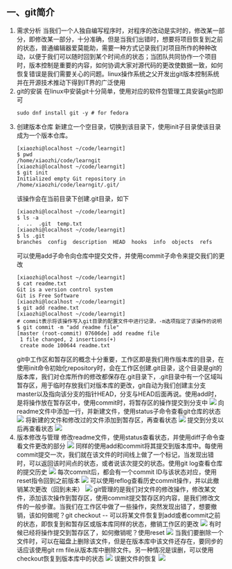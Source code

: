 ## 一、git简介

1. 需求分析
    当我们一个人独自编写程序时，对程序的改动是实时的，修改某一部分，即修改某一部分，十分准确，但是当我们出错时，想要将项目恢复到之前的状态，普通编辑器爱莫能助，需要一种方式记录我们对项目所作的种种改动，以便于我们可以随时回到某个时间点的状态；当团队共同协作一个项目时，版本控制是重要的内容，如何协调大家对源代码的更改使数据一致，如何恢复错误是我们需要关心的问题。linux操作系统之父开发出git版本控制系统并在开源技术推动下得到IT界的广泛使用
2. git的安装
    在linux中安装git十分简单，使用对应的软件包管理工具安装git包即可
    ```
    sudo dnf install git -y # for fedora
    ```
3. 创建版本仓库
    新建立一个空目录，切换到该目录下，使用init子目录使该目录成为一个版本仓库。
    ```
    [xiaozhi@localhost ~/code/learngit]
    $ pwd
    /home/xiaozhi/code/learngit
    [xiaozhi@localhost ~/code/learngit]
    $ git init
    Initialized empty Git repository in /home/xiaozhi/code/learngit/.git/
    ```
    该操作会在当前目录下创建.git目录，如下
    ```
    [xiaozhi@localhost ~/code/learngit]
    $ ls -a
    .  ..  .git  temp.txt
    [xiaozhi@localhost ~/code/learngit]
    $ ls .git
    branches  config  description  HEAD  hooks  info  objects  refs
    ```
    可以使用add子命令向仓库中提交文件，并使用commit子命令来提交我们的更改
    ```
    [xiaozhi@localhost ~/code/learngit]
    $ cat readme.txt 
    Git is a version control system
    Git is Free Software
    [xiaozhi@localhost ~/code/learngit]
    $ git add readme.txt 
    [xiaozhi@localhost ~/code/learngit]
    # commit表示将该操作写入git目录的配置文件中进行记录，-m选项指定了该操作的说明
    $ git commit -m "add readme file"
    [master (root-commit) 07606de] add readme file
     1 file changed, 2 insertions(+)
     create mode 100644 readme.txt
    ```
    git中工作区和暂存区的概念十分重要，工作区即是我们用作版本库的目录，在使用init命令初始化repository时，会在工作区创建.git目录，这个目录是git的版本库，我们对仓库所作的修改都保存在.git目录下，.git目录中有一个区域叫暂存区，用于临时存放我们对版本库的更改，git自动为我们创建主分支master以及指向该分支的指针HEAD，分支与HEAD后面再说。使用add时，是将操作放在暂存区中，使用commit时，将暂存区的操作提交到分支中
    ![](https://upload-images.jianshu.io/upload_images/10339396-985162ea6fa8eefe.png?imageMogr2/auto-orient/strip%7CimageView2/2/w/1240)
    向readme文件中添加一行，并新建文件，使用status子命令查看git仓库的状态
    ![](https://upload-images.jianshu.io/upload_images/10339396-4d3be3e6957ad020.png?imageMogr2/auto-orient/strip%7CimageView2/2/w/1240)
    将新建的文件和修改过的文件添加到暂存区，再查看状态
    ![](https://upload-images.jianshu.io/upload_images/10339396-a33e0342587027c2.png?imageMogr2/auto-orient/strip%7CimageView2/2/w/1240)
    提交到分支以后再查看状态
    ![](https://upload-images.jianshu.io/upload_images/10339396-138db178aaa85fc5.png?imageMogr2/auto-orient/strip%7CimageView2/2/w/1240)
4. 版本修改与管理
    修改readme文件，使用status查看状态，并使用diff子命令查看文件更改的部分
    ![](https://upload-images.jianshu.io/upload_images/10339396-5180c46864155570.png?imageMogr2/auto-orient/strip%7CimageView2/2/w/1240)
    同样的使用add和commit将其提交到版本库中。每使用commit提交一次，我们就在该文件的时间线上做了一个标记，当发现出错时，可以返回该时间点的状态，或者说该次提交的状态。使用git log查看仓库的提交历史
    ![](https://upload-images.jianshu.io/upload_images/10339396-56162457232539bb.png?imageMogr2/auto-orient/strip%7CimageView2/2/w/1240)
    每次commit后，都会有一个commit ID与该状态对应，使用reset指令回到之前版本
    ![](https://upload-images.jianshu.io/upload_images/10339396-ce72d17aef1375e4.png?imageMogr2/auto-orient/strip%7CimageView2/2/w/1240)
    可以使用reflog查看历史commit操作，并以此撤销某次更改（回到未来）
    ![](https://upload-images.jianshu.io/upload_images/10339396-305774258f7bd1d4.png?imageMogr2/auto-orient/strip%7CimageView2/2/w/1240)
    git管理的是我们对文件的修改操作，修改某文件，添加该次操作到暂存区，使用commit提交暂存区的内容，是我们修改文件的一般步骤。当我们在工作区中做了一些操作，突然发现出错了，想要撤销，该如何做呢？git checkout -- <file>可以将某文件恢复到add或者commit之前的状态，即恢复到和暂存区或版本库同样的状态，撤销工作区的更改
    ![](https://upload-images.jianshu.io/upload_images/10339396-dcbf7a671d92bd4d.png?imageMogr2/auto-orient/strip%7CimageView2/2/w/1240)
    有时候已经将操作提交到暂存区了，如何撤销呢？使用reset
    ![](https://upload-images.jianshu.io/upload_images/10339396-5204b43d254567bc.png?imageMogr2/auto-orient/strip%7CimageView2/2/w/1240)
    当我们要删除一个文件时，可以在磁盘上删除该文件，但是在版本库中该文件还存在，要同步的话应该使用git rm file从版本库中删除文件。另一种情况是误删，可以使用checkout恢复到版本库中的状态
    ![](https://upload-images.jianshu.io/upload_images/10339396-a971300dcdcaa873.png?imageMogr2/auto-orient/strip%7CimageView2/2/w/1240)
    误删文件的恢复
    ![](https://upload-images.jianshu.io/upload_images/10339396-79aa0c754ebf66a3.png?imageMogr2/auto-orient/strip%7CimageView2/2/w/1240)










